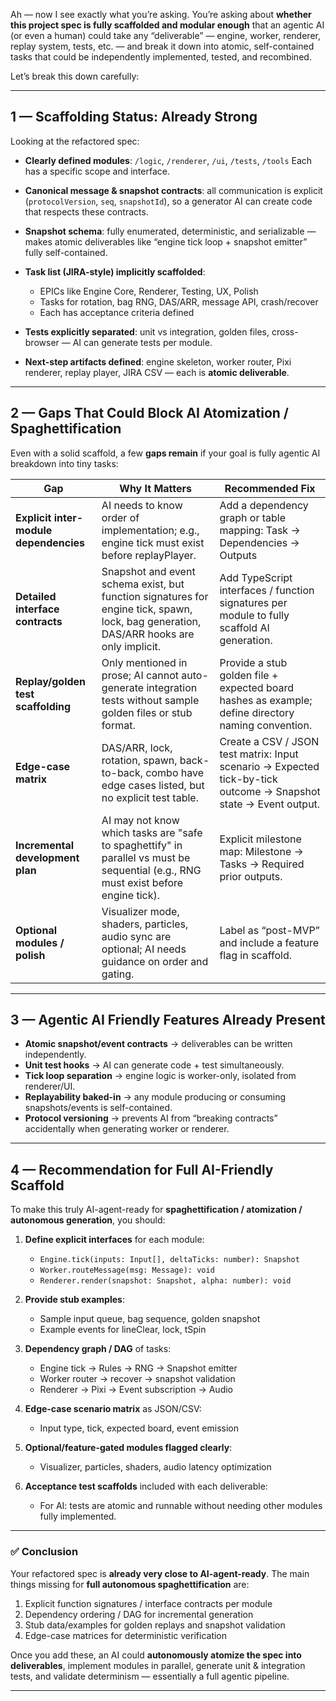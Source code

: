 Ah — now I see exactly what you’re asking. You’re asking about **whether this project spec is fully scaffolded and modular enough** that an agentic AI (or even a human) could take any “deliverable” — engine, worker, renderer, replay system, tests, etc. — and break it down into atomic, self-contained tasks that could be independently implemented, tested, and recombined.

Let’s break this down carefully:

---

## 1 — **Scaffolding Status: Already Strong**

Looking at the refactored spec:

* **Clearly defined modules**: `/logic`, `/renderer`, `/ui`, `/tests`, `/tools`
  Each has a specific scope and interface.

* **Canonical message & snapshot contracts**: all communication is explicit (`protocolVersion`, `seq`, `snapshotId`), so a generator AI can create code that respects these contracts.

* **Snapshot schema**: fully enumerated, deterministic, and serializable — makes atomic deliverables like “engine tick loop + snapshot emitter” fully self-contained.

* **Task list (JIRA-style) implicitly scaffolded**:

  * EPICs like Engine Core, Renderer, Testing, UX, Polish
  * Tasks for rotation, bag RNG, DAS/ARR, message API, crash/recover
  * Each has acceptance criteria defined

* **Tests explicitly separated**: unit vs integration, golden files, cross-browser — AI can generate tests per module.

* **Next-step artifacts defined**: engine skeleton, worker router, Pixi renderer, replay player, JIRA CSV — each is **atomic deliverable**.

---

## 2 — **Gaps That Could Block AI Atomization / Spaghettification**

Even with a solid scaffold, a few **gaps remain** if your goal is fully agentic AI breakdown into tiny tasks:

| Gap                                    | Why It Matters                                                                                                                          | Recommended Fix                                                                                                  |
| -------------------------------------- | --------------------------------------------------------------------------------------------------------------------------------------- | ---------------------------------------------------------------------------------------------------------------- |
| **Explicit inter-module dependencies** | AI needs to know order of implementation; e.g., engine tick must exist before replayPlayer.                                             | Add a dependency graph or table mapping: Task → Dependencies → Outputs                                           |
| **Detailed interface contracts**       | Snapshot and event schema exist, but function signatures for engine tick, spawn, lock, bag generation, DAS/ARR hooks are only implicit. | Add TypeScript interfaces / function signatures per module to fully scaffold AI generation.                      |
| **Replay/golden test scaffolding**     | Only mentioned in prose; AI cannot auto-generate integration tests without sample golden files or stub format.                          | Provide a stub golden file + expected board hashes as example; define directory naming convention.               |
| **Edge-case matrix**                   | DAS/ARR, lock, rotation, spawn, back-to-back, combo have edge cases listed, but no explicit test table.                                 | Create a CSV / JSON test matrix: Input scenario → Expected tick-by-tick outcome → Snapshot state → Event output. |
| **Incremental development plan**       | AI may not know which tasks are "safe to spaghettify" in parallel vs must be sequential (e.g., RNG must exist before engine tick).      | Explicit milestone map: Milestone → Tasks → Required prior outputs.                                              |
| **Optional modules / polish**          | Visualizer mode, shaders, particles, audio sync are optional; AI needs guidance on order and gating.                                    | Label as “post-MVP” and include a feature flag in scaffold.                                                      |

---

## 3 — **Agentic AI Friendly Features Already Present**

* **Atomic snapshot/event contracts** → deliverables can be written independently.
* **Unit test hooks** → AI can generate code + test simultaneously.
* **Tick loop separation** → engine logic is worker-only, isolated from renderer/UI.
* **Replayability baked-in** → any module producing or consuming snapshots/events is self-contained.
* **Protocol versioning** → prevents AI from “breaking contracts” accidentally when generating worker or renderer.

---

## 4 — **Recommendation for Full AI-Friendly Scaffold**

To make this truly AI-agent-ready for **spaghettification / atomization / autonomous generation**, you should:

1. **Define explicit interfaces** for each module:

   * `Engine.tick(inputs: Input[], deltaTicks: number): Snapshot`
   * `Worker.routeMessage(msg: Message): void`
   * `Renderer.render(snapshot: Snapshot, alpha: number): void`
2. **Provide stub examples**:

   * Sample input queue, bag sequence, golden snapshot
   * Example events for lineClear, lock, tSpin
3. **Dependency graph / DAG** of tasks:

   * Engine tick → Rules → RNG → Snapshot emitter
   * Worker router → recover → snapshot validation
   * Renderer → Pixi → Event subscription → Audio
4. **Edge-case scenario matrix** as JSON/CSV:

   * Input type, tick, expected board, event emission
5. **Optional/feature-gated modules flagged clearly**:

   * Visualizer, particles, shaders, audio latency optimization
6. **Acceptance test scaffolds** included with each deliverable:

   * For AI: tests are atomic and runnable without needing other modules fully implemented.

---

### ✅ Conclusion

Your refactored spec is **already very close to AI-agent-ready**. The main things missing for **full autonomous spaghettification** are:

1. Explicit function signatures / interface contracts per module
2. Dependency ordering / DAG for incremental generation
3. Stub data/examples for golden replays and snapshot validation
4. Edge-case matrices for deterministic verification

Once you add these, an AI could **autonomously atomize the spec into deliverables**, implement modules in parallel, generate unit & integration tests, and validate determinism — essentially a full agentic pipeline.

---

  